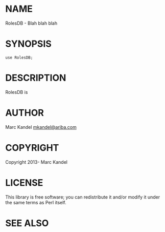 # NAME

RolesDB - Blah blah blah

# SYNOPSIS

    use RolesDB;

# DESCRIPTION

RolesDB is

# AUTHOR

Marc Kandel <mkandel@ariba.com>

# COPYRIGHT

Copyright 2013- Marc Kandel

# LICENSE

This library is free software; you can redistribute it and/or modify
it under the same terms as Perl itself.

# SEE ALSO
